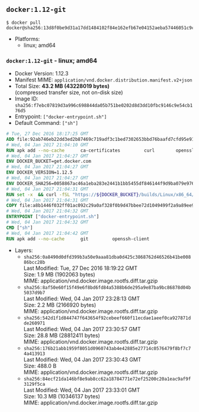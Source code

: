 ## `docker:1.12-git`

```console
$ docker pull docker@sha256:13d8f0be9d31a17dd1484102f84e162efb67e04152aeba57446051c9c6e4e974
```

-	Platforms:
	-	linux; amd64

### `docker:1.12-git` - linux; amd64

-	Docker Version: 1.12.3
-	Manifest MIME: `application/vnd.docker.distribution.manifest.v2+json`
-	Total Size: **43.2 MB (43228019 bytes)**  
	(compressed transfer size, not on-disk size)
-	Image ID: `sha256:f7ebc07819d3a996c698844da05b751be0202d8d3dd10fbc9146c9e54cb176d5`
-	Entrypoint: `["docker-entrypoint.sh"]`
-	Default Command: `["sh"]`

```dockerfile
# Tue, 27 Dec 2016 18:17:25 GMT
ADD file:92ab746eb22dd3ed2b87469c719adf3c1bed7302653bbd76baafd7cfd95e911e in / 
# Wed, 04 Jan 2017 21:04:10 GMT
RUN apk add --no-cache 		ca-certificates 		curl 		openssl
# Wed, 04 Jan 2017 21:04:27 GMT
ENV DOCKER_BUCKET=get.docker.com
# Wed, 04 Jan 2017 21:04:27 GMT
ENV DOCKER_VERSION=1.12.5
# Wed, 04 Jan 2017 21:04:27 GMT
ENV DOCKER_SHA256=0058867ac46a1eba283e2441b1bb5455df846144f9d9ba079e97655399d4a2c6
# Wed, 04 Jan 2017 21:04:31 GMT
RUN set -x 	&& curl -fSL "https://${DOCKER_BUCKET}/builds/Linux/x86_64/docker-${DOCKER_VERSION}.tgz" -o docker.tgz 	&& echo "${DOCKER_SHA256} *docker.tgz" | sha256sum -c - 	&& tar -xzvf docker.tgz 	&& mv docker/* /usr/local/bin/ 	&& rmdir docker 	&& rm docker.tgz 	&& docker -v
# Wed, 04 Jan 2017 21:04:31 GMT
COPY file:a8b1446f032ff01ac092c29a0af328f0b9d47bbee72d1049499f2a9a89ee988a in /usr/local/bin/ 
# Wed, 04 Jan 2017 21:04:32 GMT
ENTRYPOINT ["docker-entrypoint.sh"]
# Wed, 04 Jan 2017 21:04:32 GMT
CMD ["sh"]
# Wed, 04 Jan 2017 21:04:42 GMT
RUN apk add --no-cache 		git 		openssh-client
```

-	Layers:
	-	`sha256:0a8490d0dfd399b3a50e9aaa81dba0d425c3868762d46526b41be00886bcc28b`  
		Last Modified: Tue, 27 Dec 2016 18:19:22 GMT  
		Size: 1.9 MB (1902063 bytes)  
		MIME: application/vnd.docker.image.rootfs.diff.tar.gzip
	-	`sha256:8af50e60f15f49e6f8bd6fd84a5388b6de295a9e87ba9bc86878d04b5037d9b7`  
		Last Modified: Wed, 04 Jan 2017 23:28:13 GMT  
		Size: 2.2 MB (2166920 bytes)  
		MIME: application/vnd.docker.image.rootfs.diff.tar.gzip
	-	`sha256:542d1f1d844747f643654f92cebeef660f11ecdae1aeef0ca927871dde260971`  
		Last Modified: Wed, 04 Jan 2017 23:30:57 GMT  
		Size: 28.8 MB (28812411 bytes)  
		MIME: application/vnd.docker.image.rootfs.diff.tar.gzip
	-	`sha256:176b21abb1959f8051d0960743ab4e42885e27714c0576479f8bf7c74a413913`  
		Last Modified: Wed, 04 Jan 2017 23:30:43 GMT  
		Size: 488.0 B  
		MIME: application/vnd.docker.image.rootfs.diff.tar.gzip
	-	`sha256:84ecf21da146bf8e9ab8cc62a18784771e72ef25200c20a1eac9af9f3129f5ca`  
		Last Modified: Wed, 04 Jan 2017 23:33:01 GMT  
		Size: 10.3 MB (10346137 bytes)  
		MIME: application/vnd.docker.image.rootfs.diff.tar.gzip
